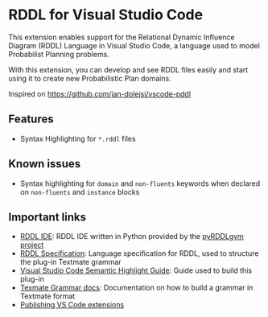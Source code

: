# RDDL for Visual Studio Code

This extension enables support for the Relational Dynamic Influence Diagram (RDDL) Language in Visual Studio Code, a language used to model Probabilist Planning problems.

With this extension, you can develop and see RDDL files easily and start using it to create new Probabilistic Plan domains.

Inspired on https://github.com/jan-dolejsi/vscode-pddl

## Features

- Syntax Highlighting for `*.rddl` files

## Known issues

- Syntax highlighting for `domain` and `non-fluents` keywords when declared on `non-fluents` and `instance` blocks

## Important links

- [RDDL IDE](https://github.com/pyrddlgym-project/rddl-ide/tree/main): RDDL IDE written in Python provided by the [pyRDDLgym project](https://github.com/pyrddlgym-project)
- [RDDL Specification](https://pyrddlgym.readthedocs.io/en/latest/rddl.html#rddl-language-description): Language specification for RDDL, used to structure the plug-in Textmate grammar
- [Visual Studio Code Semantic Highlight Guide](https://code.visualstudio.com/api/language-extensions/semantic-highlight-guide): Guide used to build this plug-in
- [Texmate Grammar docs](https://macromates.com/manual/en/language_grammars): Documentation on how to build a grammar in Textmate format
- [Publishing VS Code extensions](https://code.visualstudio.com/api/working-with-extensions/publishing-extension)
